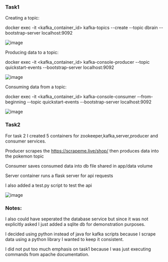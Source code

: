 ### Task1

Creating a topic:

  docker exec -it <kafka_container_id> kafka-topics --create --topic dbrain --bootstrap-server localhost:9092

  ![image](https://github.com/user-attachments/assets/151b1930-15fb-4c17-aff3-e40b8cf30da0)

Producing  data to  a topic:

  docker exec -it <kafka_container_id>  kafka-console-producer  --topic quickstart-events --bootstrap-server localhost:9092

  ![image](https://github.com/user-attachments/assets/c4b63d71-28b8-47e2-b31e-131a8f253084)

Consuming data from a topic:

  docker exec -it <kafka_container_id> kafka-console-consumer --from-beginning --topic quickstart-events --bootstrap-server localhost:9092

  ![image](https://github.com/user-attachments/assets/c4b63d71-28b8-47e2-b31e-131a8f253084)


### Task2

  For task 2 I created 5 containers for zookeeper,kafka,server,producer and consumer services.

  Producer scrapes the https://scrapeme.live/shop/ then produces data into the pokemon topic

  Consumer saves consumed data into db file shared in app/data volume

  Server container runs a flask server for api requests

  I also added a test.py script to test the api

  ![image](https://github.com/user-attachments/assets/0283f699-1444-49cc-9553-0861d70dcd25)

### Notes:

  I also could have seperated the database service but since it was not explicitly asked I just added a sqlite db for demonstration purposes.

  I decided using python instead of java  for kafka scripts because I scrape data using a python library I wanted to keep it consistent.

  I did not put too much emphasis on task1 because I was just executing commands from apache documentation.

  

